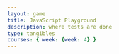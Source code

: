 ```yaml
---
layout: game
title: JavaScript Playground
description: where tests are done
type: tangibles
courses: { week: {week: 4} }
---
```





<!-- Playground -->
<script>
  //Backslash Stuff
  const backSlash = "First\nSecondLine\t\\Second\nThird";
  console.log(backSlash);


  // Concatenation
  let coding = "Hello " + "World. "
  coding += "Coding is Fun! "
  coding += "Javascript > Python. "
  coding += "I'm " + person
  console.log(coding);

  // Length
  console.log(person.length);

  //Bracket Notation
  const firstName = "John";
  const firstLetter = firstName[0];
  console.log(firstLetter);

</script>



<!-- Arrays -->
<script>

  // Simple Arrays //

  //Data for a sandwich
  const sandwich = ["ham", "cheese", "bread"];
  console.log(sandwich)

  //Data for Xavier (Name and Age)
  const name = ["Xavier", 14];
  console.log(name)


  // Nested Arrays //

  //Two Arrays within an Array (Colorado & CSU Arrays within the Teams Array)
  const teams = [["Colorado", 43], ["CSU", 35]];
  console.log(teams)

  //Better way of formatting arrays by breaking each separate array into their own line
  const hobbits = [
    ["Frodo", "Baggins", 30], 
    ["Bilbo", "Baggins", 100]
  ]
  console.log(hobbits)


 // Array Data with Indexes //
  
  //Access Array Data with Indexes
  const tens = [10, 20, 30, 40, 50, 60, 70, 80, 90, 100];
  const ten = tens[0]
  console.log(tens[0]); //Output first value in array (10)
  console.log(ten); //Can also just call upon the variable with the value of tens[0] stored
 
  //Modify Array Dat with Indexes
  const twenties = [0, 40, 60, 80, 100];
  twenties[0] = 20; //Change first value in array (0) to 20
  console.log(twenties);

  //Access Multi-Dimensional Arrays With Indexes
  const states = [
    ["California", 1850],
    ["Texas", 1845],
    ["New York", 1788],
    ["Florida", 1845],
    [["Weird", 2023], "Hi!"]
  ];

  const subarray = states[2]; //Third Array within the States Array (New York)
  console.log(subarray);
  const nestedSubarray = states[4][0]; //First Array within the 5th Array ("Weird", 2023)
  console.log(nestedSubarray);
  const element = states[4][0][1]; // 2nd element within the first array of the 5th array  (2023)
  console.log(element);

  //Appending Arrays with push
   const alphabet = ["a","b","c","d"];
   alphabet.push("e","f","g","h"); //Add e, f, g, & h to the alphabet array
   console.log(alphabet)
  
   const numbers = [1,2,3];
   numbers.push([100,200,300]); //Add an array within the numbers array
   console.log(numbers)
   

</script>